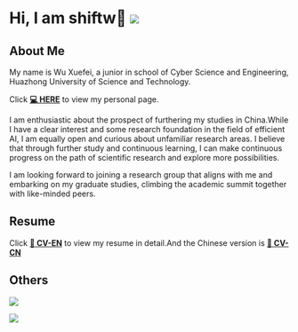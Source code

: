 # Hi, I am shiftw👋 ![](https://komarev.com/ghpvc/?username=shiftw041&color=blue&style=flat-square)
## About Me
My name is Wu Xuefei, a junior in school of Cyber Science and Engineering, Huazhong University of Science and Technology.

Click **[💻 HERE](https://shiftw041.github.io/site/about/)** to view my personal page.

I am enthusiastic about the prospect of furthering my studies in China.While I have a clear interest and some research foundation in the field of efficient AI, I am equally open and curious about unfamiliar research areas. I believe that through further study and continuous learning, I can make continuous progress on the path of scientific research and explore more possibilities.

I am looking forward to joining a research group that aligns with me and embarking on my graduate studies, climbing the academic summit together with like-minded peers.
## Resume
Click **[📝 CV-EN](https://shiftw041.github.io/online-resume/)** to view my resume in detail.And the Chinese version is **[📝 CV-CN](https://shiftw041.github.io/online-resume/cn)**
## Others
<!--
[![shiftw041 stats](https://github-readme-stats.vercel.app/api?username=shiftw041&theme=dark&show_icons=true)](https://github.com/shiftw041)
-->
![](https://github-readme-streak-stats.herokuapp.com/?user=shiftw041&theme=dark)

![](https://github-readme-stats.vercel.app/api/top-langs/?username=shiftw041&layout=compact&theme=dark&card_width=445)
